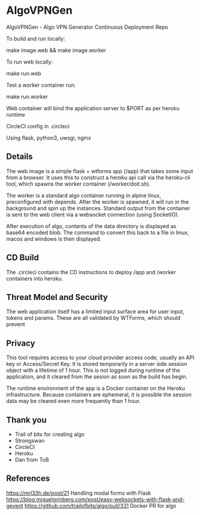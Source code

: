 # AlgoVPNGen
AlgoVPNGen - Algo VPN Generator
Continuous Deployment Repo

To build and run locally:

make image.web && make image.worker

To run web locally:

make run.web

Test a worker container run:

make run.worker


Web container will bind the application server to $PORT as per heroku runtime

CircleCI config in .circleci

Using flask, python3, uwsgi, nginx


## Details

The web image is a simple flask + wtforms app (/app) that takes some input from a browser.
It uses this to construct a heroku api call via the heroku-cli tool, which spawns the worker container (/worker/doit.sh).

The worker is a standard algo container running in alpine linux, preconfigured with depends.
After the worker is spawned, it will run in the background and spin up the instances.
Standard output from the container is sent to the web client via a websocket connection (using SocketIO).

After execution of algo, contents of the data directory is displayed as base64 encoded blob.
The command to convert this back to a file in linux, macos and windows is then displayed.

## CD Build

The .circleci contains the CD instructions to deploy /app and /worker containers into heroku.


## Threat Model and Security
The web application itself has a limited input surface area for user input, tokens and params.
These are all validated by WTForms, which should prevent 

## Privacy
This tool requires access to your cloud provider access code, usually an API key or Access/Secret Key.
It is stored temporarily in a server side session object with a lifetime of 1 hour.
This is not logged during runtime of the application, and it cleared from the sesion as soon as the build has begin.

The runtime environment of the app is a Docker container on the Heroku infrastructure. Because containers are ephemeral,
it is possible the session data may be cleared even more frequently than 1 hour.

## Thank you
* Trail of bits for creating algo
* Strongswan
* CircleCI
* Heroku
* Dan from ToB

## References
https://mrl33h.de/post/21 Handling modal forms with Flask
https://blog.miguelgrinberg.com/post/easy-websockets-with-flask-and-gevent
https://github.com/trailofbits/algo/pull/331 Docker PR for algo
